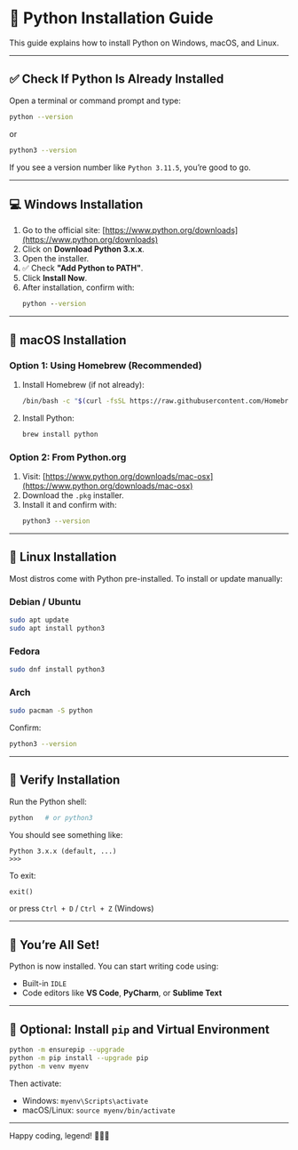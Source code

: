 # 🐍 Python Installation Guide

This guide explains how to install Python on Windows, macOS, and Linux.

---

## ✅ Check If Python Is Already Installed

Open a terminal or command prompt and type:

```bash
python --version
```

or

```bash
python3 --version
```

If you see a version number like `Python 3.11.5`, you’re good to go.

---

## 💻 Windows Installation

1. Go to the official site: [https://www.python.org/downloads](https://www.python.org/downloads)
2. Click on **Download Python 3.x.x**.
3. Open the installer.
4. ✅ Check **"Add Python to PATH"**.
5. Click **Install Now**.
6. After installation, confirm with:
   ```cmd
   python --version
   ```

---

## 🍎 macOS Installation

### Option 1: Using Homebrew (Recommended)
1. Install Homebrew (if not already):
   ```bash
   /bin/bash -c "$(curl -fsSL https://raw.githubusercontent.com/Homebrew/install/HEAD/install.sh)"
   ```
2. Install Python:
   ```bash
   brew install python
   ```

### Option 2: From Python.org
1. Visit: [https://www.python.org/downloads/mac-osx](https://www.python.org/downloads/mac-osx)
2. Download the `.pkg` installer.
3. Install it and confirm with:
   ```bash
   python3 --version
   ```

---

## 🐧 Linux Installation

Most distros come with Python pre-installed. To install or update manually:

### Debian / Ubuntu
```bash
sudo apt update
sudo apt install python3
```

### Fedora
```bash
sudo dnf install python3
```

### Arch
```bash
sudo pacman -S python
```

Confirm:
```bash
python3 --version
```

---

## 🧪 Verify Installation

Run the Python shell:
```bash
python   # or python3
```

You should see something like:
```
Python 3.x.x (default, ...)
>>> 
```

To exit:
```python
exit()
```
or press `Ctrl + D` / `Ctrl + Z` (Windows)

---

## 🎉 You’re All Set!

Python is now installed. You can start writing code using:
- Built-in `IDLE`
- Code editors like **VS Code**, **PyCharm**, or **Sublime Text**

---

## 🔧 Optional: Install `pip` and Virtual Environment

```bash
python -m ensurepip --upgrade
python -m pip install --upgrade pip
python -m venv myenv
```

Then activate:
- Windows: `myenv\Scripts\activate`
- macOS/Linux: `source myenv/bin/activate`

---

Happy coding, legend! 🧑‍💻🔥
